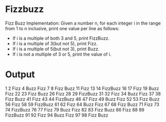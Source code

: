 # Fizzbuzz
Fizz Buzz Implementation: Given a number n, for each integer i in the range from 1 to n inclusive, print one value per line as follows:
- If i is a multiple of both 3 and 5, print FizzBuzz.
- If i is a multiple of 3(but not 5), print Fizz.
- If i is a multiple of 5(but not 3), print Buzz.
- If i is not a multiple of 3 or 5, print the value of i.

# Output
1
2
Fizz
4
Buzz
Fizz
7
8
Fizz
Buzz
11
Fizz
13
14
FizzBuzz
16
17
Fizz
19
Buzz
Fizz
22
23
Fizz
Buzz
26
Fizz
28
29
FizzBuzz
31
32
Fizz
34
Buzz
Fizz
37
38
Fizz
Buzz
41
Fizz
43
44
FizzBuzz
46
47
Fizz
49
Buzz
Fizz
52
53
Fizz
Buzz
56
Fizz
58
59
FizzBuzz
61
62
Fizz
64
Buzz
Fizz
67
68
Fizz
Buzz
71
Fizz
73
74
FizzBuzz
76
77
Fizz
79
Buzz
Fizz
82
83
Fizz
Buzz
86
Fizz
88
89
FizzBuzz
91
92
Fizz
94
Buzz
Fizz
97
98
Fizz
Buzz
